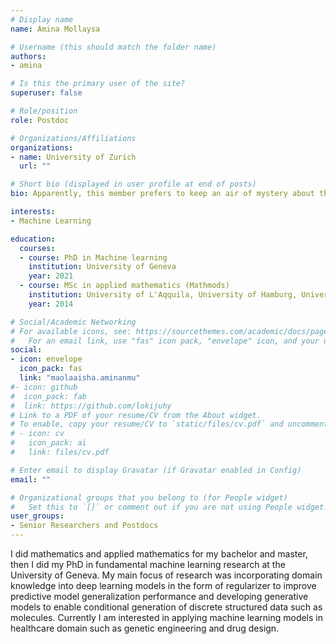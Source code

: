 ```yaml
---
# Display name
name: Amina Mollaysa

# Username (this should match the folder name)
authors:
- amina

# Is this the primary user of the site?
superuser: false

# Role/position
role: Postdoc

# Organizations/Affiliations
organizations:
- name: University of Zurich
  url: ""

# Short bio (displayed in user profile at end of posts)
bio: Apparently, this member prefers to keep an air of mystery about them.

interests:
- Machine Learning

education:
  courses:
  - course: PhD in Machine learning
    institution: University of Geneva
    year: 2021
  - course: MSc in applied mathematics (Mathmods)
    institution: University of L'Aqquila, University of Hamburg, University of Nice Sophia Antipolis
    year: 2014

# Social/Academic Networking
# For available icons, see: https://sourcethemes.com/academic/docs/page-builder/#icons
#   For an email link, use "fas" icon pack, "envelope" icon, and your uzh email up to before the '@'.
social:
- icon: envelope
  icon_pack: fas
  link: "maolaaisha.aminanmu"
#- icon: github
#  icon_pack: fab
#  link: https://github.com/lokijuhy
# Link to a PDF of your resume/CV from the About widget.
# To enable, copy your resume/CV to `static/files/cv.pdf` and uncomment the lines below.
# - icon: cv
#   icon_pack: ai
#   link: files/cv.pdf

# Enter email to display Gravatar (if Gravatar enabled in Config)
email: ""

# Organizational groups that you belong to (for People widget)
#   Set this to `[]` or comment out if you are not using People widget.
user_groups:
- Senior Researchers and Postdocs
---
```


I did mathematics and applied mathematics for my bachelor and master, then I did my PhD in fundamental machine learning research at the University of Geneva. My main focus of research was incorporating domain knowledge into deep learning models in the form of regularizer to improve predictive model generalization  performance and developing generative models to enable conditional  generation of discrete structured data  such as molecules. Currently I am interested in applying machine learning models in healthcare domain such as genetic engineering and drug design. 
